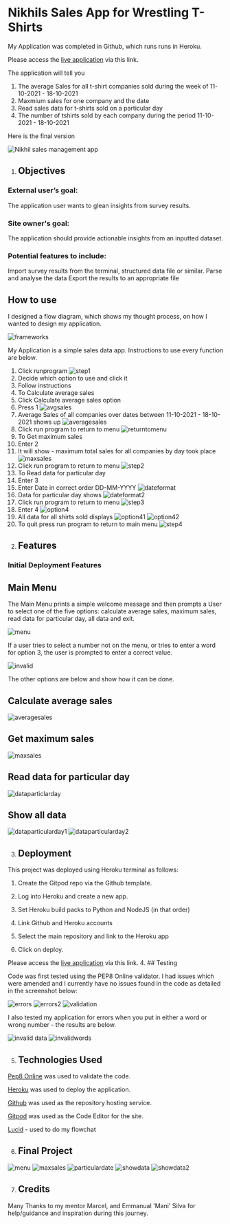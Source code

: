 # Nikhils Sales App for Wrestling T-Shirts 

My Application was completed in Github, which runs runs in Heroku.

Please access the [live application](https://project-wrestling.herokuapp.com/) via this link.

The application will tell you

1) The average Sales for all t-shirt companies sold during the week of 11-10-2021 - 18-10-2021
2) Maxmium sales for one company and the date
3) Read sales data for t-shirts sold on a particular day
4) The number of tshirts sold by each company during the period 11-10-2021 - 18-10-2021

Here is the final version

![Nikhil sales management app](assets/images/finaldesign.png)

 
1. ## Objectives

### External user’s goal:

The application user wants to glean insights from survey results.

### Site owner's goal: 
The application should provide actionable insights from an inputted dataset.

### Potential features to include:

Import survey results from the terminal, structured data file or similar.
Parse and analyse the data
Export the results to an appropriate file

## How to use

I designed a flow diagram, which shows my thought process, on how I wanted to design my application. 

![frameworks](assets/images/frameworks.png)

My Application is a simple sales data app. Instructions to use every function are below.

1) Click runprogram 
![step1](assets/images/step1.png)
2) Decide which option to use and click it 
3) Follow instructions
4) To Calculate average sales
5) Click Calculate average sales option
6) Press 1
![avgsales](assets/images/averagesales1.png)
7) Average Sales of all companies over dates between 11-10-2021 - 18-10-2021 shows up
![averagesales](assets/images/salesaverage.png)
8) Click run program to return to menu
![returntomenu](assets/images/step1.png)
9) To Get maximum sales
10) Enter 2
11) It will show - maximum total sales for all companies by day took place
![maxsales](assets/images/maxsales.png)
12) Click run program to return to menu 
![step2](assets/images/step1.png)
13) To Read data for particular day
14) Enter 3
15) Enter Date in correct order DD-MM-YYYY
![dateformat](assets/images/dateformat.png)
16) Data for particular day shows
![dateformat2](assets/images/dateformat2.png)
17) Click run program to return to menu
![step3](assets/images/step1.png)
18) Enter 4
![option4](assets/images/option4.png)
19) All data for all shirts sold displays
![option41](assets/images/option41.png)
![option42](assets/images/option42.png)
20) To quit press run program to return to main menu
![step4](assets/images/step1.png)

2. ## Features

### Initial Deployment Features

## Main Menu

The Main Menu prints a simple welcome message and then prompts a User to select one of the five options: calculate average sales, maximum sales, read data for particular day, all data and exit.

![menu](assets/images/menu.png)

If a user tries to select a number not on the menu, or tries to enter a word for option 3, the user is prompted to enter a correct value.

![invalid](assets/images/invalid1.png)

The other options are below and show how it can be done.

## Calculate average sales

![averagesales](assets/images/averagesales.png)

## Get maximum sales

![maxsales](assets/images/maxsales.png)

## Read data for particular day

![dataparticlarday](assets/images/readdataparticularday.png)

## Show all data
![dataparticularday1](assets/images/showdata1.png)
![dataparticularday2](assets/images/particulardata2.png)

3. ## Deployment

This project was deployed using  Heroku terminal as follows:

1. Create the Gitpod repo via the Github template.

2. Log into Heroku and create a new app.

3. Set Heroku build packs to Python and NodeJS (in that order)

4. Link Github and Heroku accounts

5. Select the main repository and link to the Heroku app

6. Click on deploy.

Please access the [live application](https://project-wrestling.herokuapp.com/) via this link.
4. ## Testing

Code was first tested using the PEP8 Online validator. I had issues which were amended and I currently have no issues found in the code as detailed in the screenshot below:

![errors](assets/images/errors.png)
![errors2](assets/images/errors2.png)
![validation](assets/images/validation.png)

I also tested my application for errors when you put in either a word or wrong number - the results are below.

![invalid data](assets/images/invalid1.png) 
![invalidwords](assets/images/invalid2.png)

5. ## Technologies Used

[Pep8 Online](http://pep8online.com/) was used to validate the code.

[Heroku](https://www.heroku.com) was used to deploy the application.

[Github](https://github.com/nikhilkalhan92) was used as the repository hosting service.

[Gitpod](https://www.gitpod.io/) was used as the Code Editor for the site.

[Lucid](https://www.lucidchart.com/pages/) - used to do my flowchat

6. ## Final Project

![menu](assets/images/menu.png)
![maxsales](assets/images/maxsales.png)
![particulardate](assets/images/readdataparticularday.png)
![showdata](assets/images/showdata.png)
![showdata2](assets/images/showdata1.png)

7. ## Credits
Many Thanks to my mentor Marcel, and Emmanual 'Mani' Silva for help/guidance and inspiration during this journey.


